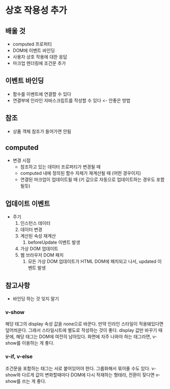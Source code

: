 # 상호 작용성 추가

## 배울 것
- computed 프로퍼티
- DOM에 이벤트 바인딩
- 사용자 상호 작용에 대한 응답
- 마크업 렌더링에 조건문 추가

## 이벤트 바인딩
- 함수를 이벤트에 연결할 수 있다
- 연결부에 인라인 자바스크립트를 작성할 수 있다 <- 안좋은 방법

## 참조
- 상품 객체 참조가 들어가면 안됨

## computed
- 변경 시점
  - 참조하고 있는 데이터 프로퍼티가 변경될 때
  - computed 내에 정의된 함수 자체가 재계산될 때 (어떤 경우이지)
  - 연결된 마크업이 업데이트될 때 (키 값으로 자동으로 업데이트하는 경우도 포함될듯)

## 업데이트 이벤트
- 주기
  1. 인스턴스 데이터
  2. 데이터 변경
  3. 계산된 속성 재계산
     1. beforeUpdate 이벤트 발생
  4. 가상 DOM 업데이트
  5. 웹 브라우저 DOM 패치
     1. 모든 가상 DOM 업데이트가 HTML DOM에 패치되고 나서, updated 이벤트 발생


## 참고사항
- 바인딩 하는 것 잊지 말기

### v-show
해당 태그의 display 속성 값을 none으로 바꾼다. 만약 인라인 스타일이 적용돼있다면 덮어씌운다. 그래서 스타일시트에 별도로 작성하는 것이 좋다.
display 값만 바꾸기 때문에, 해당 태그는 DOM에 여전히 남아있다. 화면에 자주 나와야 하는 태그라면, v-show를 이용하는 게 좋다.

### v-if, v-else
조건문을 포함하는 태그는 서로 붙어있어야 한다. 그룹화해서 묶어줄 수도 있다.
v-show와 다르게 값이 변화할때마다 DOM에 다시 적재하는 형태라, 전환이 잦다면 v-show를 쓰는 게 좋다.